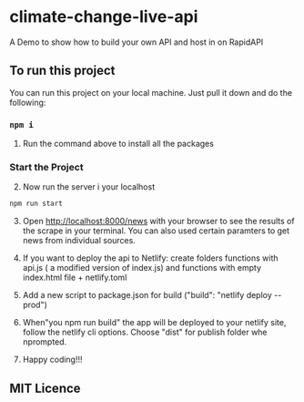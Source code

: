 # climate-change-live-api
A Demo to show how to build your own API and host in on RapidAPI

## To run this project

You can run this project on your local machine. Just pull it down and do the following:

### `npm i`

1. Run the command above to install all the packages

### Start the Project

2. Now run the server i your localhost

```bash
npm run start
```

3. Open [http://localhost:8000/news](http://localhost:8000/news) with your browser to see the results of the scrape in your terminal. You can also used certain paramters to get news from individual sources.

4. If you want to deploy the api to Netlify: create folders functions with api.js ( a modified version of index.js) and functions with empty index.html file + netlify.toml
5.  Add a new script to package.json for build ("build": "netlify deploy --prod")
6.  When"you npm run build" the app will be deployed to your netlify  site, follow the netlify cli options. Choose "dist" for publish folder whe nprompted.
7.  Happy coding!!!

## MIT Licence





